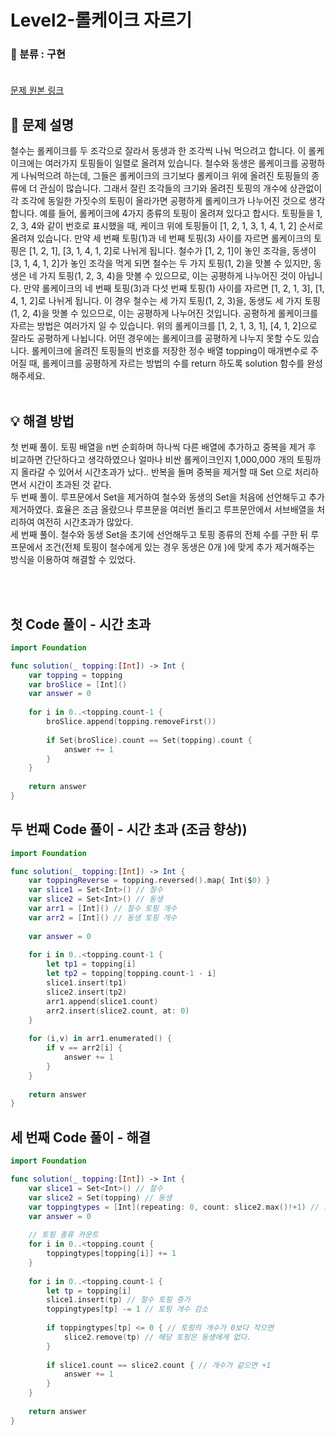 # Level2-롤케이크 자르기 

### 🔎 분류 : 구현<br><br>
[문제 원본 링크](https://school.programmers.co.kr/learn/courses/30/lessons/132265)
<br>

## 📝 문제 설명
철수는 롤케이크를 두 조각으로 잘라서 동생과 한 조각씩 나눠 먹으려고 합니다. 이 롤케이크에는 여러가지 토핑들이 일렬로 올려져 있습니다. 철수와 동생은 롤케이크를 공평하게 나눠먹으려 하는데, 그들은 롤케이크의 크기보다 롤케이크 위에 올려진 토핑들의 종류에 더 관심이 많습니다. 그래서 잘린 조각들의 크기와 올려진 토핑의 개수에 상관없이 각 조각에 동일한 가짓수의 토핑이 올라가면 공평하게 롤케이크가 나누어진 것으로 생각합니다.
예를 들어, 롤케이크에 4가지 종류의 토핑이 올려져 있다고 합시다. 토핑들을 1, 2, 3, 4와 같이 번호로 표시했을 때, 케이크 위에 토핑들이 [1, 2, 1, 3, 1, 4, 1, 2] 순서로 올려져 있습니다. 만약 세 번째 토핑(1)과 네 번째 토핑(3) 사이를 자르면 롤케이크의 토핑은 [1, 2, 1], [3, 1, 4, 1, 2]로 나뉘게 됩니다. 철수가 [1, 2, 1]이 놓인 조각을, 동생이 [3, 1, 4, 1, 2]가 놓인 조각을 먹게 되면 철수는 두 가지 토핑(1, 2)을 맛볼 수 있지만, 동생은 네 가지 토핑(1, 2, 3, 4)을 맛볼 수 있으므로, 이는 공평하게 나누어진 것이 아닙니다. 만약 롤케이크의 네 번째 토핑(3)과 다섯 번째 토핑(1) 사이를 자르면 [1, 2, 1, 3], [1, 4, 1, 2]로 나뉘게 됩니다. 이 경우 철수는 세 가지 토핑(1, 2, 3)을, 동생도 세 가지 토핑(1, 2, 4)을 맛볼 수 있으므로, 이는 공평하게 나누어진 것입니다. 공평하게 롤케이크를 자르는 방법은 여러가지 일 수 있습니다. 위의 롤케이크를 [1, 2, 1, 3, 1], [4, 1, 2]으로 잘라도 공평하게 나뉩니다. 어떤 경우에는 롤케이크를 공평하게 나누지 못할 수도 있습니다.
롤케이크에 올려진 토핑들의 번호를 저장한 정수 배열 topping이 매개변수로 주어질 때, 롤케이크를 공평하게 자르는 방법의 수를 return 하도록 solution 함수를 완성해주세요.<br><br>
## 💡 해결 방법
첫 번째 풀이. 토핑 배열을 n번 순회하며 하나씩 다른 배열에 추가하고 중복을 제거 후 비교하면 간단하다고 생각하였으나 얼마나 비싼 롤케이크인지 1,000,000 개의 토핑까지 올라갈 수 있어서 시간초과가 났다..  반복을 돌며 중복을 제거할 때 Set 으로 처리하면서 시간이 초과된 것 같다.<br>
두 번째 풀이. 루프문에서 Set을 제거하여 철수와 동생의 Set을 처음에 선언해두고 추가제거하였다. 효율은 조금 올랐으나 루프문을 여러번 돌리고 루프문안에서 서브배열을 처리하여 여전히 시간초과가 많았다.<br>
세 번째 풀이. 철수와 동생 Set을 초기에 선언해두고 토핑 종류의 전체 수를 구한 뒤 루프문에서 조건(전체 토핑이 철수에게 있는 경우 동생은 0개 )에 맞게 추가 제거해주는 방식을 이용하여 해결할 수 있었다.

<br><br>
## 첫 Code 풀이 - 시간 초과
```Swift
import Foundation

func solution(_ topping:[Int]) -> Int {
    var topping = topping
    var broSlice = [Int]()
    var answer = 0
    
    for i in 0..<topping.count-1 {
        broSlice.append(topping.removeFirst())
        
        if Set(broSlice).count == Set(topping).count {
            answer += 1
        }
    }
    
    return answer
}
```
## 두 번째 Code 풀이 - 시간 초과 (조금 향상))
```Swift
import Foundation

func solution(_ topping:[Int]) -> Int {
    var toppingReverse = topping.reversed().map{ Int($0) }
    var slice1 = Set<Int>() // 철수
    var slice2 = Set<Int>() // 동생
    var arr1 = [Int]() // 철수 토핑 개수
    var arr2 = [Int]() // 동생 토핑 개수
    
    var answer = 0
    
    for i in 0..<topping.count-1 {
        let tp1 = topping[i]
        let tp2 = topping[topping.count-1 - i]
        slice1.insert(tp1)
        slice2.insert(tp2)
        arr1.append(slice1.count)
        arr2.insert(slice2.count, at: 0)
    }
    
    for (i,v) in arr1.enumerated() {
        if v == arr2[i] {
            answer += 1
        }
    }
    
    return answer
}
```
## 세 번째 Code 풀이 - 해결
```Swift
import Foundation

func solution(_ topping:[Int]) -> Int {
    var slice1 = Set<Int>() // 철수
    var slice2 = Set(topping) // 동생
    var toppingtypes = [Int](repeating: 0, count: slice2.max()!+1) // 토핑 종류 수
    var answer = 0
    
    // 토핑 종류 카운트
    for i in 0..<topping.count {
        toppingtypes[topping[i]] += 1
    }
    
    for i in 0..<topping.count-1 {
        let tp = topping[i]
        slice1.insert(tp) // 철수 토핑 증가
        toppingtypes[tp] -= 1 // 토핑 개수 감소
        
        if toppingtypes[tp] <= 0 { // 토핑의 개수가 0보다 작으면
            slice2.remove(tp) // 해당 토핑은 동생에게 없다.
        }
        
        if slice1.count == slice2.count { // 개수가 같으면 +1
            answer += 1
        }
    }
    
    return answer
}
```